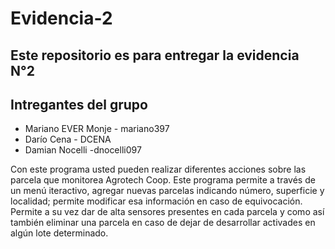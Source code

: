 # Evidencia-2

## Este repositorio es para entregar la evidencia N°2

## Intregantes del grupo
- Mariano EVER Monje - mariano397
- Darío Cena - DCENA
- Damian Nocelli -dnocelli097

Con este programa usted pueden realizar diferentes acciones sobre las parcela que monitorea Agrotech Coop. Este programa permite a través de un menú iteractivo, agregar nuevas parcelas indicando número, superficie y localidad; permite modificar esa información en caso de equivocación. Permite a su vez dar de alta sensores presentes en cada parcela y como así también eliminar una parcela en caso de dejar de desarrollar activades en algún lote determinado.
